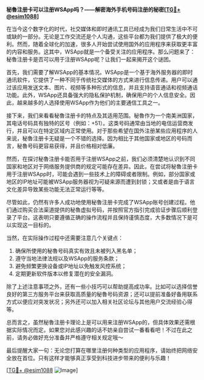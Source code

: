 **秘魯注册卡可以注册WSApp吗？——解密海外手机号码注册的秘密[[TG💪+ @esim1088](https://t.me/s/esim1088)]**

在当今这个数字化的时代，社交媒体和即时通讯工具已经成为我们日常生活中不可或缺的一部分。无论是工作交流还是个人沟通，这些平台都为我们提供了极大的便利。然而，随着全球化的加速，很多人开始尝试使用国外的应用程序来获取更丰富的内容和服务。这其中，WSApp就是一个备受关注的应用程序。那么问题来了：秘魯注册卡是否可以用于注册WSApp呢？让我们一起来揭开这个谜团。

首先，我们需要了解WSApp的基本情况。WSApp是一个基于海外服务器的即时通讯软件，它提供了一种不同于传统社交媒体的方式来进行信息传递。用户可以通过该应用发送文本、图片、视频等多种形式的信息，并且支持语音通话和视频通话功能。此外，WSApp还具备强大的隐私保护机制，确保用户的个人信息安全。因此，越来越多的人选择使用WSApp作为他们的主要通信工具之一。

接下来，我们来看看秘魯注册卡的特点及其适用范围。秘魯作为一个南美洲国家，其电话号码具有独特的区号（例如：+51）。这类号码通常由当地的电信运营商发行，并且可以在特定区域内正常使用。对于那些希望在国外注册某些应用程序的人来说，秘魯注册卡无疑是一个不错的选择。因为相比于其他国家或地区的号码而言，秘魯号码更容易获得，并且价格相对低廉。

然而，在探讨秘魯注册卡能否用于注册WSApp之前，我们必须清楚地认识到不同国家和地区对于网络服务提供商的规定可能存在差异。因此，在尝试将秘魯注册卡用于注册WSApp时，可能会遇到一些技术上的障碍或者限制。例如，部分国家或地区的IP地址可能被WSApp服务器视为可疑来源而遭到封锁；又或者是由于语言文化差异导致某些功能无法正常运行等等。

尽管如此，仍然有许多人成功地使用秘魯注册卡完成了WSApp账号创建过程。他们通过购买合法渠道提供的秘魯虚拟号码，并按照官方指引完成验证步骤后顺利登录了平台。这表明只要遵循正确的操作流程并且保持谨慎态度，大多数情况下是可以实现这一目标的。

当然，在实际操作过程中还需要注意几个关键点：
1. 确保所使用的秘魯号码真实有效且未被列入黑名单；
2. 遵守当地法律法规以及WSApp的服务条款；
3. 避免频繁更换设备或IP地址以免触发风控系统；
4. 定期更新软件版本以修复潜在的安全漏洞。

除了上述注意事项之外，还有一些小技巧可以帮助提高成功率。比如可以选择信誉良好的第三方服务平台来获取高质量的秘魯号码资源；还可以提前准备好备用联系方式以便应对突发状况；另外还可以加入相关社区论坛与其他用户交流经验心得等。

总而言之，虽然秘魯注册卡理论上是可以用来注册WSApp的，但具体效果还需根据实际情况而定。如果您对此感兴趣的话不妨亲自尝试一番看看吧！不过在此之前，请务必做好充分准备并严格遵守相关规定哦～

最后提醒大家一句：无论您打算在哪里注册何种类型的应用程序，请始终把网络安全放在首位。只有这样才能够真正享受到科技进步带来的便利与乐趣！

[[TG💪+ @esim1088](https://t.me/s/esim1088) ![Image](https://i.postimg.cc/4NQfJmqS/Snipaste-2025-05-13-00-14-12.png)]